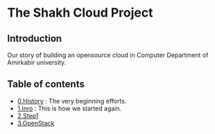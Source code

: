# The Shakh Cloud Project
## Introduction
Our story of building an opensource cloud in Computer Department of Amirkabir university.

## Table of contents

+ [0.History](0.History.md)
: The very beginning efforts.
+ [1.Inro](1.Intro.md)
: This is how we started again.
+ [2.Step1](2.Step1.md)
+ [3.OpenStack](3.OpenStack.md)
